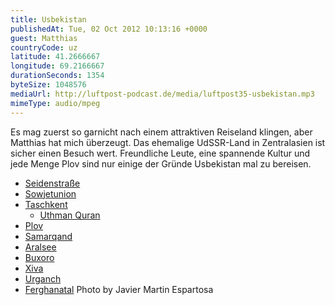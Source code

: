 ```yaml
---
title: Usbekistan
publishedAt: Tue, 02 Oct 2012 10:13:16 +0000
guest: Matthias
countryCode: uz
latitude: 41.2666667
longitude: 69.2166667
durationSeconds: 1354
byteSize: 1048576 
mediaUrl: http://luftpost-podcast.de/media/luftpost35-usbekistan.mp3
mimeType: audio/mpeg
---
```


Es mag zuerst so garnicht nach einem attraktiven Reiseland klingen, aber Matthias hat mich überzeugt. Das ehemalige UdSSR-Land in Zentralasien ist sicher einen Besuch wert. Freundliche Leute, eine spannende Kultur und jede Menge Plov sind nur einige der Gründe Usbekistan mal zu bereisen. 
* [Seidenstraße](http://de.wikipedia.org/wiki/Seidenstra%C3%9Fe)
* [Sowjetunion](http://de.wikipedia.org/wiki/Sovjetunion)
* [Taschkent](http://de.wikipedia.org/wiki/Taschkent)  
   * [Uthman Quran](http://en.wikipedia.org/wiki/Uthman%5FQuran)
* [Plov](http://de.wikipedia.org/wiki/Pilaw)
* [Samarqand](http://de.wikipedia.org/wiki/Samarkand)
* [Aralsee](http://de.wikipedia.org/wiki/Aralsee)
* [Buxoro](http://de.wikipedia.org/wiki/Bukhara)
* [Xiva](http://de.wikipedia.org/wiki/Khiva)
* [Urganch](http://de.wikipedia.org/wiki/Urgench)
* [Ferghanatal](http://de.wikipedia.org/wiki/Ferghanatal)
Photo by Javier Martin Espartosa

